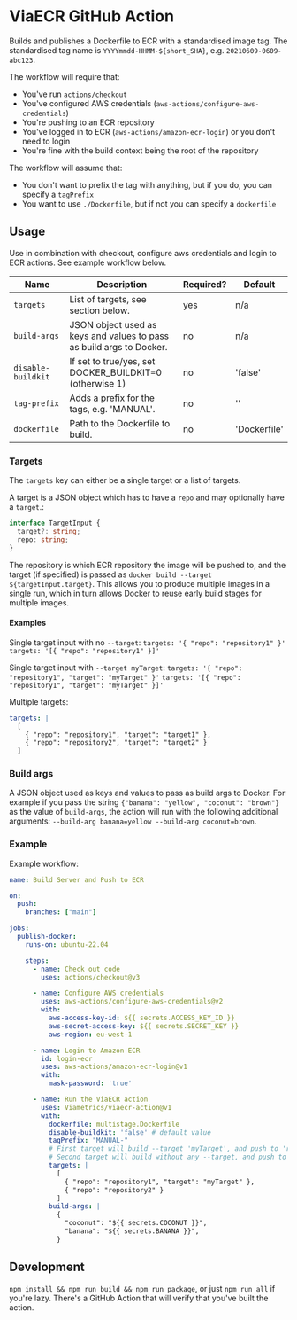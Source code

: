 # ViaECR GitHub Action
Builds and publishes a Dockerfile to ECR with a standardised image tag. The standardised tag name
is `YYYYmmdd-HHMM-${short_SHA}`, e.g. `20210609-0609-abc123`.

The workflow will require that:

- You've run `actions/checkout`
- You've configured AWS credentials (`aws-actions/configure-aws-credentials`)
- You're pushing to an ECR repository
- You've logged in to ECR (`aws-actions/amazon-ecr-login`) or you don't need to login
- You're fine with the build context being the root of the repository

The workflow will assume that:

- You don't want to prefix the tag with anything, but if you do, you can specify a `tagPrefix`
- You want to use `./Dockerfile`, but if not you can specify a `dockerfile`

## Usage
Use in combination with checkout, configure aws credentials and login to ECR actions.
See example workflow below.

| Name               | Description                                                          | Required? | Default      |
|--------------------|----------------------------------------------------------------------|-----------|--------------|
| `targets`          | List of targets, see section below.                                  | yes       | n/a          |
| `build-args`       | JSON object used as keys and values to pass as build args to Docker. | no        | n/a          |
| `disable-buildkit` | If set to true/yes, set DOCKER_BUILDKIT=0 (otherwise 1)              | no        | 'false'      |
| `tag-prefix`       | Adds a prefix for the tags, e.g. 'MANUAL'.                           | no        | ''           |
| `dockerfile`       | Path to the Dockerfile to build.                                     | no        | 'Dockerfile' |

### Targets
The `targets` key can either be a single target or a list of targets.

A target is a JSON object which has to have a `repo` and may optionally have a `target`.:
```ts
interface TargetInput {
  target?: string;
  repo: string;
}
```
The repository is which ECR repository the image will be pushed to, and the target (if specified) is passed as
`docker build --target ${targetInput.target}`. This allows you to produce multiple images in a single run, which
in turn allows Docker to reuse early build stages for multiple images.

#### Examples
Single target input with no `--target`:
`targets: '{ "repo": "repository1" }'`
`targets: '[{ "repo": "repository1" }]'`

Single target input with `--target myTarget`:
`targets: '{ "repo": "repository1", "target": "myTarget" }'`
`targets: '[{ "repo": "repository1", "target": "myTarget" }]'`

Multiple targets:
```yaml
targets: |
  [
    { "repo": "repository1", "target": "target1" },
    { "repo": "repository2", "target": "target2" }
  ]
```

### Build args
A JSON object used as keys and values to pass as build args to Docker. For example if you pass the string
`{"banana": "yellow", "coconut": "brown"}` as the value of `build-args`, the action will run with the following
additional arguments: `--build-arg banana=yellow --build-arg coconut=brown`.

### Example
Example workflow:

```yaml
name: Build Server and Push to ECR

on:
  push:
    branches: ["main"]

jobs:
  publish-docker:
    runs-on: ubuntu-22.04

    steps:
      - name: Check out code
        uses: actions/checkout@v3

      - name: Configure AWS credentials
        uses: aws-actions/configure-aws-credentials@v2
        with:
          aws-access-key-id: ${{ secrets.ACCESS_KEY_ID }}
          aws-secret-access-key: ${{ secrets.SECRET_KEY }}
          aws-region: eu-west-1

      - name: Login to Amazon ECR
        id: login-ecr
        uses: aws-actions/amazon-ecr-login@v1
        with:
          mask-password: 'true'

      - name: Run the ViaECR action
        uses: Viametrics/viaecr-action@v1
        with:
          dockerfile: multistage.Dockerfile
          disable-buildkit: 'false' # default value
          tagPrefix: "MANUAL-"
          # First target will build --target 'myTarget', and push to 'repository1'
          # Second target will build without any --target, and push to 'repository2'
          targets: |
            [
              { "repo": "repository1", "target": "myTarget" },
              { "repo": "repository2" }
            ]
          build-args: |
            {
              "coconut": "${{ secrets.COCONUT }}",
              "banana": "${{ secrets.BANANA }}",
            }
```

## Development
`npm install && npm run build && npm run package`, or just `npm run all` if you're lazy. There's
a GitHub Action that will verify that you've built the action.
